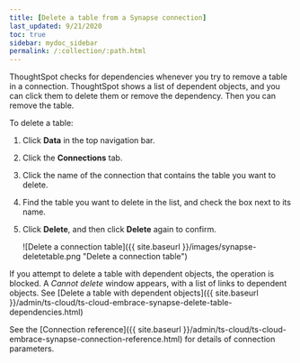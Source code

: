 ```yaml
---
title: [Delete a table from a Synapse connection]
last_updated: 9/21/2020
toc: true
sidebar: mydoc_sidebar
permalink: /:collection/:path.html
---
```


ThoughtSpot checks for dependencies whenever you try to remove a table in a connection. ThoughtSpot shows a list of dependent objects, and you can click them to delete them or remove the dependency. Then you can remove the table.

To delete a table:

1. Click **Data** in the top navigation bar.

2. Click the **Connections** tab.

3. Click the name of the connection that contains the table you want to delete.

4. Find the table you want to delete in the list, and check the box next to its name.

5. Click **Delete**, and then click **Delete** again to confirm.

   ![Delete a connection table]({{ site.baseurl }}/images/synapse-deletetable.png "Delete a connection table")

If you attempt to delete a table with dependent objects, the operation is blocked. A *Cannot delete* window appears, with a list of links to dependent objects. See [Delete a table with dependent objects]({{ site.baseurl }}/admin/ts-cloud/ts-cloud-embrace-synapse-delete-table-dependencies.html)

See the [Connection reference]({{ site.baseurl }}/admin/ts-cloud/ts-cloud-embrace-synapse-connection-reference.html) for details of connection parameters.
